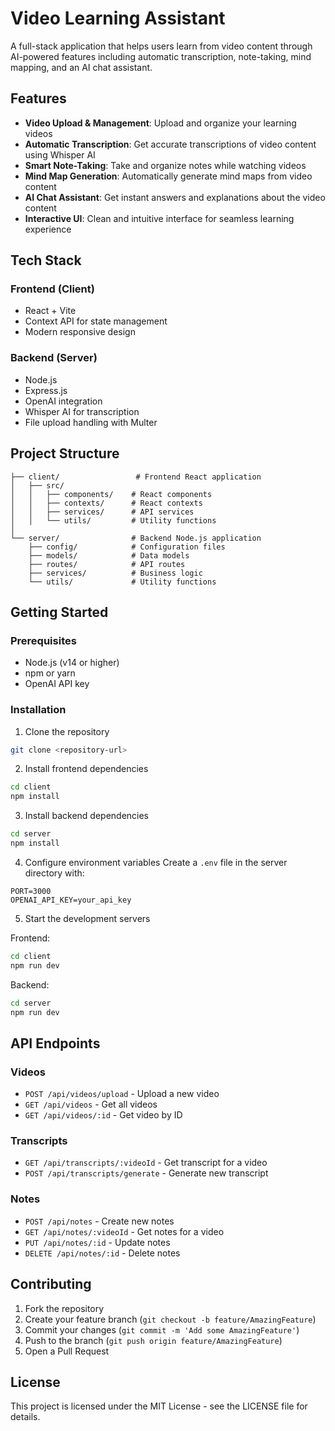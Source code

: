 # Video Learning Assistant

A full-stack application that helps users learn from video content through AI-powered features including automatic transcription, note-taking, mind mapping, and an AI chat assistant.

## Features

- **Video Upload & Management**: Upload and organize your learning videos
- **Automatic Transcription**: Get accurate transcriptions of video content using Whisper AI
- **Smart Note-Taking**: Take and organize notes while watching videos
- **Mind Map Generation**: Automatically generate mind maps from video content
- **AI Chat Assistant**: Get instant answers and explanations about the video content
- **Interactive UI**: Clean and intuitive interface for seamless learning experience

## Tech Stack

### Frontend (Client)
- React + Vite
- Context API for state management
- Modern responsive design

### Backend (Server)
- Node.js
- Express.js
- OpenAI integration
- Whisper AI for transcription
- File upload handling with Multer

## Project Structure

```
├── client/                 # Frontend React application
│   ├── src/
│   │   ├── components/    # React components
│   │   ├── contexts/      # React contexts
│   │   ├── services/      # API services
│   │   └── utils/         # Utility functions
│   
└── server/                # Backend Node.js application
    ├── config/            # Configuration files
    ├── models/            # Data models
    ├── routes/            # API routes
    ├── services/          # Business logic
    └── utils/             # Utility functions
```

## Getting Started

### Prerequisites
- Node.js (v14 or higher)
- npm or yarn
- OpenAI API key

### Installation

1. Clone the repository
```bash
git clone <repository-url>
```

2. Install frontend dependencies
```bash
cd client
npm install
```

3. Install backend dependencies
```bash
cd server
npm install
```

4. Configure environment variables
Create a `.env` file in the server directory with:
```
PORT=3000
OPENAI_API_KEY=your_api_key
```

5. Start the development servers

Frontend:
```bash
cd client
npm run dev
```

Backend:
```bash
cd server
npm run dev
```

## API Endpoints

### Videos
- `POST /api/videos/upload` - Upload a new video
- `GET /api/videos` - Get all videos
- `GET /api/videos/:id` - Get video by ID

### Transcripts
- `GET /api/transcripts/:videoId` - Get transcript for a video
- `POST /api/transcripts/generate` - Generate new transcript

### Notes
- `POST /api/notes` - Create new notes
- `GET /api/notes/:videoId` - Get notes for a video
- `PUT /api/notes/:id` - Update notes
- `DELETE /api/notes/:id` - Delete notes

## Contributing

1. Fork the repository
2. Create your feature branch (`git checkout -b feature/AmazingFeature`)
3. Commit your changes (`git commit -m 'Add some AmazingFeature'`)
4. Push to the branch (`git push origin feature/AmazingFeature`)
5. Open a Pull Request

## License

This project is licensed under the MIT License - see the LICENSE file for details.
